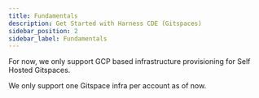 ```yaml
---
title: Fundamentals
description: Get Started with Harness CDE (Gitspaces)
sidebar_position: 2
sidebar_label: Fundamentals
---
```


For now, we only support GCP based infrastructure provisioning for Self Hosted Gitspaces. 

We only support one Gitspace infra per account as of now. 